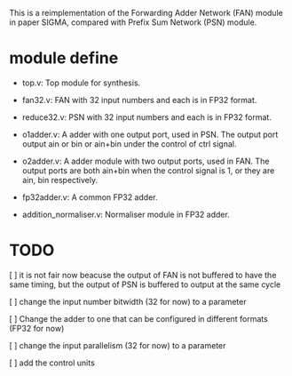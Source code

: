 This is a reimplementation of the Forwarding Adder Network (FAN) module in paper SIGMA, compared with Prefix Sum Network (PSN) module.

# module define

- top.v: Top module for synthesis.

- fan32.v: FAN with 32 input numbers and each is in FP32 format.

- reduce32.v: PSN with 32 input numbers and each is in FP32 format.

- o1adder.v: A adder with one output port, used in PSN. The output port output ain or bin or ain+bin under the control of ctrl signal.

- o2adder.v: A adder module with two output ports, used in FAN. The output ports are both ain+bin when the control signal is 1, or they are ain, bin respectively.

- fp32adder.v: A common FP32 adder.

- addition_normaliser.v: Normaliser module in FP32 adder.


# TODO

[ ] it is not fair now beacuse the output of FAN is not buffered to have the same timing, but the output of PSN is buffered to output at the same cycle

[ ] change the input number bitwidth (32 for now) to a parameter

[ ] Change the adder to one that can be configured in different formats (FP32 for now)

[ ] change the input parallelism (32 for now) to a parameter

[ ] add the control units

